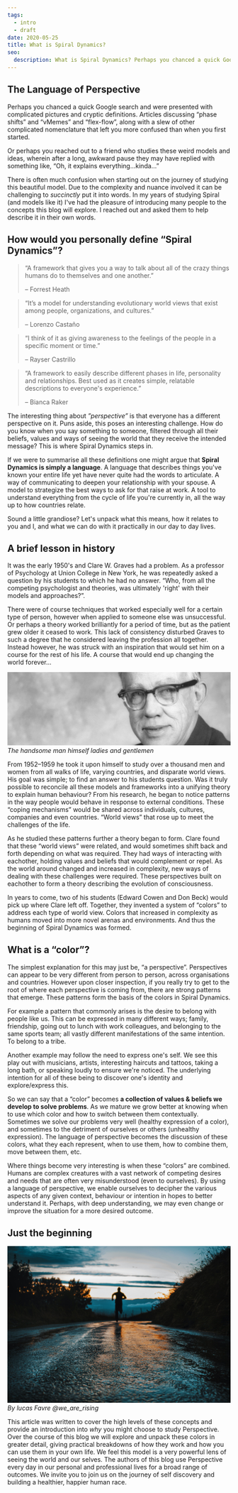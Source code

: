 ```yaml
---
tags:
  - intro
  - draft
date: 2020-05-25
title: What is Spiral Dynamics?
seo:
  description: What is Spiral Dynamics? Perhaps you chanced a quick Google search and were presented with complicated pictures and cryptic definitions.
---
```


## The Language of Perspective
Perhaps you chanced a quick Google search and were presented with complicated pictures and cryptic definitions. Articles discussing “phase shifts” and “vMemes” and “flex-flow”, along with a slew of other complicated nomenclature that left you more confused than when you first started.

Or perhaps you reached out to a friend who studies these weird models and ideas, wherein after a long, awkward pause they may have replied with something like, “Oh, it explains everything...kinda…”

There is often much confusion when starting out on the journey of studying this beautiful model. Due to the complexity and nuance involved it can be challenging to *succinctly* put it into words. In my years of studying Spiral (and models like it) I've had the pleasure of introducing many people to the concepts this blog will explore. I reached out and asked them to help describe it in their own words.

## How would you personally define “Spiral Dynamics”?

> “A framework that gives you a way to talk about all of the crazy things humans do to themselves and one another.”
>
> – Forrest Heath

> “It’s a model for understanding evolutionary world views that exist among people, organizations, and cultures.”
>
> – Lorenzo Castaño

> “I think of it as giving awareness to the feelings of the people in a specific moment or time.”
>
> – Rayser Castrillo

> “A framework to easily describe different phases in life, personality and relationships. Best used as it creates simple, relatable descriptions to everyone's experience.”
>
> – Bianca Raker

The interesting thing about *”perspective”* is that everyone has a different perspective on it. Puns aside, this poses an interesting challenge. How do you know when you say something to someone, filtered through all their beliefs, values and ways of seeing the world that they receive the intended message? This is where Spiral Dynamics steps in.

If we were to summarise all these definitions one might argue that **Spiral Dynamics is simply a language**. A language that describes things you've known your entire life yet have never quite had the words to articulate. A way of communicating to deepen your relationship with your spouse. A model to strategize the best ways to ask for that raise at work. A tool to understand everything from the cycle of life you're currently in, all the way up to how countries relate.

Sound a little grandiose? Let's unpack what this means, how it relates to you and I, and what we can do with it practically in our day to day lives.

## A brief lesson in history
It was the early 1950's and Clare W. Graves had a problem. As a professor of Psychology at Union College in New York, he was repeatedly asked a question by his students to which he had no answer. “Who, from all the competing psychologist and theories, was ultimately 'right' with their models and approaches?”.

There were of course techniques that worked especially well for a certain type of person, however when applied to someone else was unsuccessful. Or perhaps a theory worked brilliantly for a period of time, but as the patient grew older it ceased to work. This lack of consistency disturbed Graves to such a degree that he considered leaving the profession all together. Instead however, he was struck with an inspiration that would set him on a course for the rest of his life. A course that would end up changing the world forever...

![Clare W. Graves](graves.jpg)
*The handsome man himself ladies and gentlemen*

From 1952–1959 he took it upon himself to study over a thousand men and women from all walks of life, varying countries, and disparate world views. His goal was simple; to find an answer to his students question. Was it truly possible to reconcile all these models and frameworks into a unifying theory to explain human behaviour? From his research, he began to notice patterns in the way people would behave in response to external conditions. These “coping mechanisms” would be shared across individuals, cultures, companies and even countries. “World views” that rose up to meet the challenges of the life.

As he studied these patterns further a theory began to form. Clare found that these “world views” were related, and would sometimes shift back and forth depending on what was required. They had ways of interacting with eachother, holding values and beliefs that would complement or repel. As the world around changed and increased in complexity, new ways of dealing with these challenges were required. These perspectives built on eachother to form a theory describing the evolution of consciousness.

In years to come, two of his students (Edward Cowen and Don Beck) would pick up where Clare left off. Together, they invented a system of “colors” to address each type of world view. Colors that increased in complexity as humans moved into more novel arenas and environments. And thus the beginning of Spiral Dynamics was formed.

## What is a “color”?
The simplest explanation for this may just be, “a perspective”. Perspectives can appear to be very different from person to person, across organisations and countries. However upon closer inspection, if you really try to get to the root of where each perspective is coming from, there are strong patterns that emerge. These patterns form the basis of the colors in Spiral Dynamics.

For example a pattern that commonly arises is the desire to belong with people like us. This can be expressed in many different ways; family, friendship, going out to lunch with work colleagues, and belonging to the same sports team; all vastly different manifestations of the same intention. To belong to a tribe.

Another example may follow the need to express one's self. We see this play out with musicians, artists, interesting haircuts and tattoos, taking a long bath, or speaking loudly to ensure we're noticed. The underlying intention for all of these being to discover one's identity and explore/express this.

So we can say that a “color” becomes **a collection of values & beliefs we develop to solve problems**. As we mature we grow better at knowing when to use which color and how to switch between them contextually. Sometimes we solve our problems very well (healthy expression of a color), and sometimes to the detriment of ourselves or others (unhealthy expression). The language of perspective becomes the discussion of these colors, what they each represent, when to use them, how to combine them, move between them, etc.

Where things become very interesting is when these “colors” are combined. Humans are complex creatures with a vast network of competing desires and needs that are often very misunderstood (even to ourselves). By using a language of perspective, we enable ourselves to decipher the various aspects of any given context, behaviour or intention in hopes to better understand it. Perhaps, with deep understanding, we may even change or improve the situation for a more desired outcome.

## Just the beginning
![The road ahead](run.jpg)
*By lucas Favre @we_are_rising*

This article was written to cover the high levels of these concepts and provide an introduction into *why* you might choose to study Perspective. Over the course of this blog we will explore and unpack these colors in greater detail, giving practical breakdowns of how they work and how you can use them in your own life. We feel this model is a very powerful lens of seeing the world and our selves. The authors of this blog use Perspective every day in our personal and professional lives for a broad range of outcomes. We invite you to join us on the journey of self discovery and building a healthier, happier human race.
